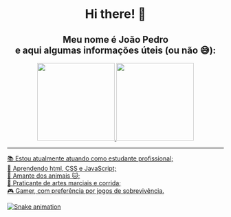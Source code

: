 <div align="center">

  <h1 text-align = "center">Hi there! 👋</h1>
  
  <h2 text-align = "center">Meu nome é João Pedro<br>e aqui algumas informações úteis (ou não 😅):</h2>

  <a href="https://github.com/PetrusJoao">
  <img height="180em" src="https://github-readme-stats.vercel.app/api?username=PetrusJoao&show_icons=true&theme=maroongold&include_all_commits=true&count_private=true"/>
  <img height="180em" src="https://github-readme-stats.vercel.app/api/top-langs/?username=PetrusJoao&layout=compact&langs_count=7&theme=maroongold"/>
</div>
  
<hr>

<div align="left">
 <p text-align = "left">
   📚 Estou atualmente atuando como estudante profissional;<br>
   🔭 Aprendendo html, CSS e JavaScript;<br>
   🐶 Amante dos animais 🐱;<br>
   🥊 Praticante de artes marciais e corrida;<br>
   🎮 Gamer, com preferência por jogos de sobrevivência.<br>
 </p>
</div>
  
 ![Snake animation](https://github.com/PetrusJoao/PetrusJoao/blob/output/github-contribution-grid-snake.svg)
